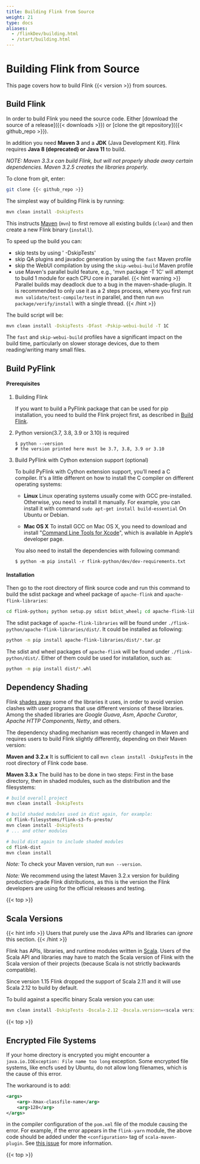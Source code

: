 ```yaml
---
title: Building Flink from Source
weight: 21
type: docs
aliases:
  - /flinkDev/building.html
  - /start/building.html
---
```

<!--
Licensed to the Apache Software Foundation (ASF) under one
or more contributor license agreements.  See the NOTICE file
distributed with this work for additional information
regarding copyright ownership.  The ASF licenses this file
to you under the Apache License, Version 2.0 (the
"License"); you may not use this file except in compliance
with the License.  You may obtain a copy of the License at

  http://www.apache.org/licenses/LICENSE-2.0

Unless required by applicable law or agreed to in writing,
software distributed under the License is distributed on an
"AS IS" BASIS, WITHOUT WARRANTIES OR CONDITIONS OF ANY
KIND, either express or implied.  See the License for the
specific language governing permissions and limitations
under the License.
-->

# Building Flink from Source

This page covers how to build Flink {{< version >}} from sources.

## Build Flink

In order to build Flink you need the source code. Either [download the source of a release]({{< downloads >}}) or [clone the git repository]({{< github_repo >}}).

In addition you need **Maven 3** and a **JDK** (Java Development Kit). Flink requires **Java 8 (deprecated) or Java 11** to build.

*NOTE: Maven 3.3.x can build Flink, but will not properly shade away certain dependencies. Maven 3.2.5 creates the libraries properly.*

To clone from git, enter:

```bash
git clone {{< github_repo >}}
```

The simplest way of building Flink is by running:

```bash
mvn clean install -DskipTests
```

This instructs [Maven](http://maven.apache.org) (`mvn`) to first remove all existing builds (`clean`) and then create a new Flink binary (`install`).

To speed up the build you can:
- skip tests by using ' -DskipTests'
- skip QA plugins and javadoc generation by using the `fast` Maven profile
- skip the WebUI compilation by using the `skip-webui-build` Maven profile
- use Maven's parallel build feature, e.g., 'mvn package -T 1C' will attempt to build 1 module for each CPU core in parallel.
  {{< hint warning >}}
  Parallel builds may deadlock due to a bug in the maven-shade-plugin. It is recommended to only use it as a 2 steps process, where you first run `mvn validate/test-compile/test` in parallel, and then run `mvn package/verify/install` with a single thread.
  {{< /hint >}}

The build script will be:
```bash
mvn clean install -DskipTests -Dfast -Pskip-webui-build -T 1C
```
The `fast` and `skip-webui-build` profiles have a significant impact on the build time, particularly on slower storage devices, due to them reading/writing many small files.

## Build PyFlink

#### Prerequisites

1. Building Flink

    If you want to build a PyFlink package that can be used for pip installation, you need to build the Flink project first, as described in [Build Flink](#build-flink).

2. Python version(3.7, 3.8, 3.9 or 3.10) is required

    ```shell
    $ python --version
    # the version printed here must be 3.7, 3.8, 3.9 or 3.10
    ```

3. Build PyFlink with Cython extension support (optional)

    To build PyFlink with Cython extension support, you’ll need a C compiler. It's a little different on how to install the C compiler on different operating systems:

    * **Linux** Linux operating systems usually come with GCC pre-installed. Otherwise, you need to install it manually. For example, you can install it with command `sudo apt-get install build-essential` On Ubuntu or Debian.

    * **Mac OS X** To install GCC on Mac OS X, you need to download and install "[Command Line Tools for Xcode](https://developer.apple.com/downloads/index.action)", which is available in Apple’s developer page.

    You also need to install the dependencies with following command:

    ```shell
    $ python -m pip install -r flink-python/dev/dev-requirements.txt
    ```

#### Installation

Then go to the root directory of flink source code and run this command to build the sdist package and wheel package of `apache-flink` and `apache-flink-libraries`:

```bash
cd flink-python; python setup.py sdist bdist_wheel; cd apache-flink-libraries; python setup.py sdist; cd ..;
```

The sdist package of `apache-flink-libraries` will be found under `./flink-python/apache-flink-libraries/dist/`. It could be installed as following:

```bash
python -m pip install apache-flink-libraries/dist/*.tar.gz
```

The sdist and wheel packages of `apache-flink` will be found under `./flink-python/dist/`. Either of them could be used for installation, such as:

```bash
python -m pip install dist/*.whl
```

## Dependency Shading

Flink [shades away](https://maven.apache.org/plugins/maven-shade-plugin/) some of the libraries it uses, in order to avoid version clashes with user programs that use different versions of these libraries. Among the shaded libraries are *Google Guava*, *Asm*, *Apache Curator*, *Apache HTTP Components*, *Netty*, and others.

The dependency shading mechanism was recently changed in Maven and requires users to build Flink slightly differently, depending on their Maven version:

**Maven and 3.2.x**
It is sufficient to call `mvn clean install -DskipTests` in the root directory of Flink code base.

**Maven 3.3.x**
The build has to be done in two steps: First in the base directory, then in shaded modules, such as the distribution and the filesystems:

```bash
# build overall project
mvn clean install -DskipTests

# build shaded modules used in dist again, for example:
cd flink-filesystems/flink-s3-fs-presto/
mvn clean install -DskipTests
# ... and other modules

# build dist again to include shaded modules
cd flink-dist
mvn clean install
```

*Note:* To check your Maven version, run `mvn --version`.

*Note:* We recommend using the latest Maven 3.2.x version for building production-grade Flink distributions, as this is the version the Flink developers are using for the official releases and testing.

{{< top >}}


## Scala Versions

{{< hint info >}}
Users that purely use the Java APIs and libraries can *ignore* this section.
{{< /hint >}}

Flink has APIs, libraries, and runtime modules written in [Scala](http://scala-lang.org). Users of the Scala API and libraries may have to match the Scala version of Flink with the Scala version of their projects (because Scala is not strictly backwards compatible).

Since version 1.15 Flink dropped the support of Scala 2.11 and it will use Scala 2.12 to build by default.

To build against a specific binary Scala version you can use:
```bash
mvn clean install -DskipTests -Dscala-2.12 -Dscala.version=<scala version>
```


{{< top >}}

## Encrypted File Systems

If your home directory is encrypted you might encounter a `java.io.IOException: File name too long` exception. Some encrypted file systems, like encfs used by Ubuntu, do not allow long filenames, which is the cause of this error.

The workaround is to add:

```xml
<args>
    <arg>-Xmax-classfile-name</arg>
    <arg>128</arg>
</args>
```

in the compiler configuration of the `pom.xml` file of the module causing the error. For example, if the error appears in the `flink-yarn` module, the above code should be added under the `<configuration>` tag of `scala-maven-plugin`. See [this issue](https://issues.apache.org/jira/browse/FLINK-2003) for more information.

{{< top >}}

